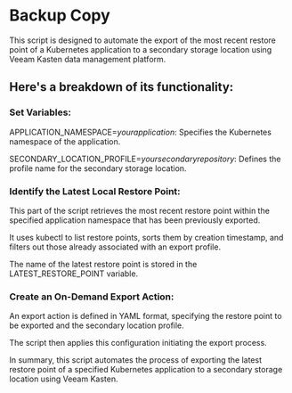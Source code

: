 # Backup Copy
This script is designed to automate the export of the most recent restore point of a Kubernetes application to a secondary storage location using Veeam Kasten data management platform.

## Here's a breakdown of its functionality:

### Set Variables:
APPLICATION_NAMESPACE=*yourapplication*: Specifies the Kubernetes namespace of the application.

SECONDARY_LOCATION_PROFILE=*yoursecondaryrepository*: Defines the profile name for the secondary storage location.

### Identify the Latest Local Restore Point:
This part of the script retrieves the most recent restore point within the specified application namespace that has been previously exported.

It uses kubectl to list restore points, sorts them by creation timestamp, and filters out those already associated with an export profile.

The name of the latest restore point is stored in the LATEST_RESTORE_POINT variable.

### Create an On-Demand Export Action:
An export action is defined in YAML format, specifying the restore point to be exported and the secondary location profile.

The script then applies this configuration initiating the export process.

In summary, this script automates the process of exporting the latest restore point of a specified Kubernetes application to a secondary storage location using Veeam Kasten.